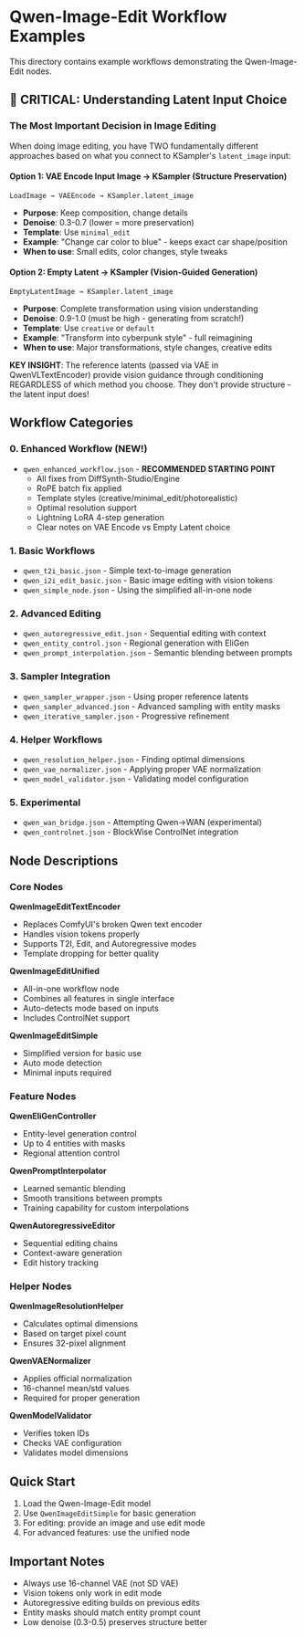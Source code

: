 # Qwen-Image-Edit Workflow Examples

This directory contains example workflows demonstrating the Qwen-Image-Edit nodes.

## 🔴 CRITICAL: Understanding Latent Input Choice

### The Most Important Decision in Image Editing

When doing image editing, you have TWO fundamentally different approaches based on what you connect to KSampler's `latent_image` input:

#### **Option 1: VAE Encode Input Image → KSampler (Structure Preservation)**
```
LoadImage → VAEEncode → KSampler.latent_image
```
- **Purpose**: Keep composition, change details
- **Denoise**: 0.3-0.7 (lower = more preservation)
- **Template**: Use `minimal_edit`
- **Example**: "Change car color to blue" - keeps exact car shape/position
- **When to use**: Small edits, color changes, style tweaks

#### **Option 2: Empty Latent → KSampler (Vision-Guided Generation)**
```
EmptyLatentImage → KSampler.latent_image
```
- **Purpose**: Complete transformation using vision understanding
- **Denoise**: 0.9-1.0 (must be high - generating from scratch!)
- **Template**: Use `creative` or `default`
- **Example**: "Transform into cyberpunk style" - full reimagining
- **When to use**: Major transformations, style changes, creative edits

**KEY INSIGHT**: The reference latents (passed via VAE in QwenVLTextEncoder) provide vision guidance through conditioning REGARDLESS of which method you choose. They don't provide structure - the latent input does!

## Workflow Categories

### 0. Enhanced Workflow (NEW!)
- `qwen_enhanced_workflow.json` - **RECOMMENDED STARTING POINT**
  - All fixes from DiffSynth-Studio/Engine
  - RoPE batch fix applied
  - Template styles (creative/minimal_edit/photorealistic)
  - Optimal resolution support
  - Lightning LoRA 4-step generation
  - Clear notes on VAE Encode vs Empty Latent choice

### 1. Basic Workflows
- `qwen_t2i_basic.json` - Simple text-to-image generation
- `qwen_i2i_edit_basic.json` - Basic image editing with vision tokens
- `qwen_simple_node.json` - Using the simplified all-in-one node

### 2. Advanced Editing
- `qwen_autoregressive_edit.json` - Sequential editing with context
- `qwen_entity_control.json` - Regional generation with EliGen
- `qwen_prompt_interpolation.json` - Semantic blending between prompts

### 3. Sampler Integration
- `qwen_sampler_wrapper.json` - Using proper reference latents
- `qwen_sampler_advanced.json` - Advanced sampling with entity masks
- `qwen_iterative_sampler.json` - Progressive refinement

### 4. Helper Workflows
- `qwen_resolution_helper.json` - Finding optimal dimensions
- `qwen_vae_normalizer.json` - Applying proper VAE normalization
- `qwen_model_validator.json` - Validating model configuration

### 5. Experimental
- `qwen_wan_bridge.json` - Attempting Qwen→WAN (experimental)
- `qwen_controlnet.json` - BlockWise ControlNet integration

## Node Descriptions

### Core Nodes

**QwenImageEditTextEncoder**
- Replaces ComfyUI's broken Qwen text encoder
- Handles vision tokens properly
- Supports T2I, Edit, and Autoregressive modes
- Template dropping for better quality

**QwenImageEditUnified**
- All-in-one workflow node
- Combines all features in single interface
- Auto-detects mode based on inputs
- Includes ControlNet support

**QwenImageEditSimple**
- Simplified version for basic use
- Auto mode detection
- Minimal inputs required

### Feature Nodes

**QwenEliGenController**
- Entity-level generation control
- Up to 4 entities with masks
- Regional attention control

**QwenPromptInterpolator**
- Learned semantic blending
- Smooth transitions between prompts
- Training capability for custom interpolations

**QwenAutoregressiveEditor**
- Sequential editing chains
- Context-aware generation
- Edit history tracking

### Helper Nodes

**QwenImageResolutionHelper**
- Calculates optimal dimensions
- Based on target pixel count
- Ensures 32-pixel alignment

**QwenVAENormalizer**
- Applies official normalization
- 16-channel mean/std values
- Required for proper generation

**QwenModelValidator**
- Verifies token IDs
- Checks VAE configuration
- Validates model dimensions

## Quick Start

1. Load the Qwen-Image-Edit model
2. Use `QwenImageEditSimple` for basic generation
3. For editing: provide an image and use edit mode
4. For advanced features: use the unified node

## Important Notes

- Always use 16-channel VAE (not SD VAE)
- Vision tokens only work in edit mode
- Autoregressive editing builds on previous edits
- Entity masks should match entity prompt count
- Low denoise (0.3-0.5) preserves structure better